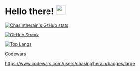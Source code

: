 # Hello there! <img src="https://raw.githubusercontent.com/MartinHeinz/MartinHeinz/master/wave.gif" width="30px">



[![Chasintherain's GitHub stats](https://github-readme-stats.vercel.app/api?username=chasingtherain&theme=react)](https://github.com/chasingtherain/github-readme-stats)

[![GitHub Streak](https://github-readme-streak-stats.herokuapp.com/?user=chasingtherain&theme=react)](https://github.com/chasingtherain/github-readme-streak-stats)

[![Top Langs](https://github-readme-stats.vercel.app/api/top-langs/?username=chasingtherain&langs_count=5&theme=react)](https://github.com/chasingtherain/github-readme-stats)

[Codewars](https://www.codewars.com/users/chasingtherain)

https://www.codewars.com/users/chasingtherain/badges/large
